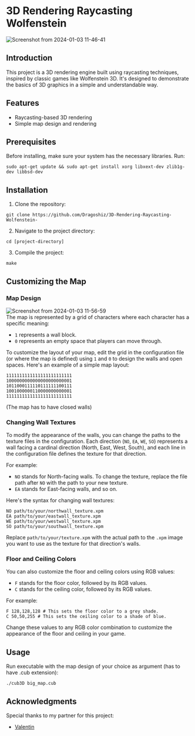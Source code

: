 # 3D Rendering Raycasting Wolfenstein

![Screenshot from 2024-01-03 11-46-41](https://github.com/Dragoshiz/3D-Rendering-Raycasting-Wolfenstein-/assets/61502947/1e838b78-1d9d-4096-afc2-e996f8509eea)

## Introduction
This project is a 3D rendering engine built using raycasting techniques, inspired by classic games like Wolfenstein 3D. It's designed to demonstrate the basics of 3D graphics in a simple and understandable way.

## Features
- Raycasting-based 3D rendering
- Simple map design and rendering

## Prerequisites
Before installing, make sure your system has the necessary libraries. Run:
```
sudo apt-get update && sudo apt-get install xorg libxext-dev zlib1g-dev libbsd-dev
```
## Installation
1. Clone the repository:
```
git clone https://github.com/Dragoshiz/3D-Rendering-Raycasting-Wolfenstein-
```
2. Navigate to the project directory:
```
cd [project-directory]
```
3. Compile the project:
```
make
```
## Customizing the Map

### Map Design
![Screenshot from 2024-01-03 11-56-59](https://github.com/Dragoshiz/3D-Rendering-Raycasting-Wolfenstein-/assets/61502947/5befa6b9-7fdf-4937-b3a2-66ad092a47f1)  
The map is represented by a grid of characters where each character has a specific meaning:
- `1` represents a wall block.
- `0` represents an empty space that players can move through.

To customize the layout of your map, edit the grid in the configuration file (or where the map is defined) using `1` and `0` to design the walls and open spaces. Here's an example of a simple map layout:<br>
```
1111111111111111111111111
1000000000000000000000001
1011000111110111111100111
1001000000110000000000001
1111111111111111111111111  
```
(The map has to have closed walls)


### Changing Wall Textures
To modify the appearance of the walls, you can change the paths to the texture files in the configuration. Each direction (`NO`, `EA`, `WE`, `SO`) represents a wall facing a cardinal direction (North, East, West, South), and each line in the configuration file defines the texture for that direction.

For example:
- `NO` stands for North-facing walls. To change the texture, replace the file path after `NO` with the path to your new texture.
- `EA` stands for East-facing walls, and so on.

Here's the syntax for changing wall textures:<br>
```
NO path/to/your/northwall_texture.xpm
EA path/to/your/eastwall_texture.xpm
WE path/to/your/westwall_texture.xpm
SO path/to/your/southwall_texture.xpm
```
Replace `path/to/your/texture.xpm` with the actual path to the `.xpm` image you want to use as the texture for that direction's walls.

### Floor and Ceiling Colors
You can also customize the floor and ceiling colors using RGB values:

- `F` stands for the floor color, followed by its RGB values.
- `C` stands for the ceiling color, followed by its RGB values.

For example:
```
F 128,128,128 # This sets the floor color to a grey shade.
C 50,50,255 # This sets the ceiling color to a shade of blue.
```
Change these values to any RGB color combination to customize the appearance of the floor and ceiling in your game.

## Usage
Run executable with the map design of your choice as argument (has to have .cub extension):
```
./cub3D big_map.cub
```
## Acknowledgments
Special thanks to my partner for this project:
- [Valentin](https://github.com/minthe)
